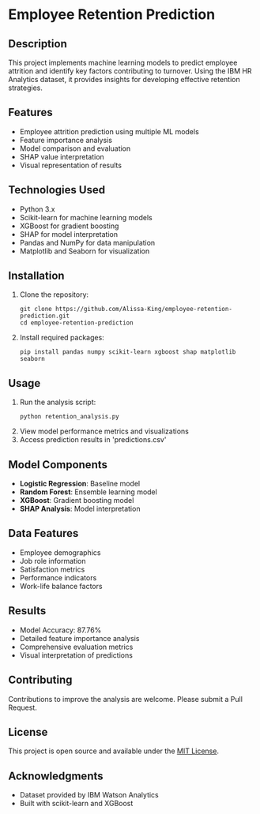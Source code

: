 # Employee Retention Prediction

## Description
This project implements machine learning models to predict employee attrition and identify key factors contributing to turnover. Using the IBM HR Analytics dataset, it provides insights for developing effective retention strategies.

## Features
- Employee attrition prediction using multiple ML models
- Feature importance analysis
- Model comparison and evaluation
- SHAP value interpretation
- Visual representation of results

## Technologies Used
- Python 3.x
- Scikit-learn for machine learning models
- XGBoost for gradient boosting
- SHAP for model interpretation
- Pandas and NumPy for data manipulation
- Matplotlib and Seaborn for visualization

## Installation
1. Clone the repository:
   ```
   git clone https://github.com/Alissa-King/employee-retention-prediction.git
   cd employee-retention-prediction
   ```
2. Install required packages:
   ```
   pip install pandas numpy scikit-learn xgboost shap matplotlib seaborn
   ```

## Usage
1. Run the analysis script:
   ```
   python retention_analysis.py
   ```
2. View model performance metrics and visualizations
3. Access prediction results in 'predictions.csv'

## Model Components
- **Logistic Regression**: Baseline model
- **Random Forest**: Ensemble learning model
- **XGBoost**: Gradient boosting model
- **SHAP Analysis**: Model interpretation

## Data Features
- Employee demographics
- Job role information
- Satisfaction metrics
- Performance indicators
- Work-life balance factors

## Results
- Model Accuracy: 87.76%
- Detailed feature importance analysis
- Comprehensive evaluation metrics
- Visual interpretation of predictions

## Contributing
Contributions to improve the analysis are welcome. Please submit a Pull Request.

## License
This project is open source and available under the [MIT License](LICENSE).

## Acknowledgments
- Dataset provided by IBM Watson Analytics
- Built with scikit-learn and XGBoost
